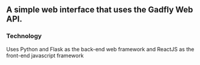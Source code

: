 ## A simple web interface that uses the Gadfly Web API.

### Technology
Uses Python and Flask as the back-end web framework and ReactJS as the front-end javascript framework
